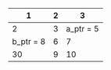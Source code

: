 | 1         | 2        | 3         |
|-----------|----------|-----------|
| 2         | 3        | a_ptr = 5 |
| b_ptr = 8 | 6        | 7         |
| 30        | 9        | 10        |


